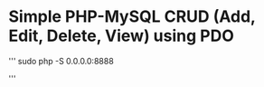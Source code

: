 Simple PHP-MySQL CRUD (Add, Edit, Delete, View) using PDO
========

'''
sudo php -S 0.0.0.0:8888

'''

